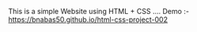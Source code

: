 This is a simple Website using HTML + CSS ....
Demo :- https://bnabas50.github.io/html-css-project-002
